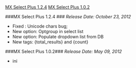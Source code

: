 [MX Select Plus 1.2.4](#1.2.4)
[MX Select Plus 1.0.2](#1.0.2)

###MX Select Plus 1.2.4 <a id="1.2.4"></a>###
*Release Date: October 23, 2012*

- Fixed : Unicode chars bug;
- New option: Optgroup in select list
- New option: Populate dropdown list from DB
- New tags: {total_results} and {count}

###MX Select Plus 1.0.2<a id="1.0.2"></a>###
*Release Date: May 09, 2012*
- ini